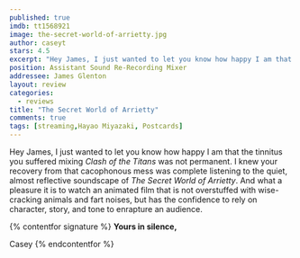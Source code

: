 ```yaml
---
published: true
imdb: tt1568921
image: the-secret-world-of-arrietty.jpg
author: caseyt 
stars: 4.5
excerpt: "Hey James, I just wanted to let you know how happy I am that the tinnitus you suffered mixing <em>Clash of the Titans</em> was not permanent. I knew your recovery from that cacophonous mess was complete listening to the quiet, almost reflective soundscape of <em>The Secret World of Arrietty</em>."
position: Assistant Sound Re-Recording Mixer
addressee: James Glenton
layout: review
categories:
  - reviews
title: "The Secret World of Arrietty"
comments: true
tags: [streaming,Hayao Miyazaki, Postcards]
---
```

Hey James, I just wanted to let you know how happy I am that the tinnitus you suffered mixing _Clash of the Titans_ was not permanent. I knew your recovery from that cacophonous mess was complete listening to the quiet, almost reflective soundscape of _The Secret World of Arrietty_. And what a pleasure it is to watch an animated film that is not overstuffed with wise-cracking animals and fart noises, but has the confidence to rely on character, story, and tone to enrapture an audience.

{% contentfor signature %}
**Yours in silence,**

Casey
{% endcontentfor %}